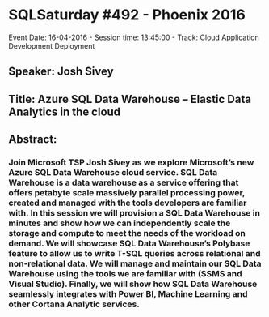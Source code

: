 # SQLSaturday #492 - Phoenix 2016
Event Date: 16-04-2016 - Session time: 13:45:00 - Track: Cloud Application Development  Deployment
## Speaker: Josh Sivey
## Title: Azure SQL Data Warehouse – Elastic Data Analytics in the cloud
## Abstract:
### Join Microsoft TSP Josh Sivey as we explore Microsoft’s new Azure SQL Data Warehouse cloud service.  SQL Data Warehouse is a data warehouse as a service offering that offers petabyte scale massively parallel processing power, created and managed with the tools developers are familiar with.  In this session we will provision a SQL Data Warehouse in minutes and show how we can independently scale the storage and compute to meet the needs of the workload on demand.  We will showcase SQL Data Warehouse’s Polybase feature to allow us to write T-SQL queries across relational and non-relational data.  We will manage and maintain our SQL Data Warehouse using the tools we are familiar with (SSMS and Visual Studio).  Finally, we will show how SQL Data Warehouse seamlessly integrates with Power BI, Machine Learning and other Cortana Analytic services.
